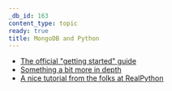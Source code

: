 ```yaml
---
_db_id: 163
content_type: topic
ready: true
title: MongoDB and Python
---
```


- [The official "getting started" guide](https://www.mongodb.com/blog/post/getting-started-with-python-and-mongodb)
- [Something a bit more in depth](https://docs.mongodb.com/manual/tutorial/getting-started/)
- [A nice tutorial from the folks at RealPython](https://realpython.com/introduction-to-mongodb-and-python/)